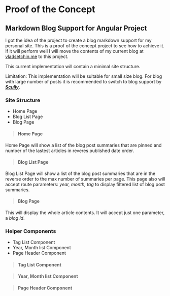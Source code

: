 # Proof of the Concept

## Markdown Blog Support for Angular Project

I got the idea of the project to create a blog markdown support for my personal site. This is a proof of the concept project to see how to achieve it. If it will perform well I will move the contents of my current blog at [vladsetchin.me](https://vladsetchin.me) to this project.

This current implementation will contain a minimal site structure.

Limitation: This implementation will be suitable for small size blog. For blog with large number of posts it is recommended to switch to blog support by **_[Scully](https://scully.io)_**.

### Site Structure

- Home Page
- Blog List Page
- Blog Page

> #### Home Page

Home Page will show a list of the blog post summaries that are pinned and number of the lastest articles in reveres published date order.

> #### Blog List Page

Blog List Page will show a list of the blog post summaries that are in the reverse order to the max number of summaries per page. This page also will accept route parameters: _year, month, tag_ to display filtered list of blog post summaries.

> #### Blog Page

This will display the whole article contents. It will accept just one parameter, a _blog id_.

### Helper Components

- Tag List Component
- Year, Month list Component
- Page Header Component

> #### Tag List Component

> #### Year, Month list Component

> #### Page Header Component
